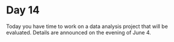 # Day 14


Today you have time to work on a data analysis project that will be evaluated. Details are announced on the evening of June 4.
